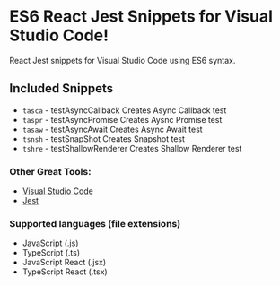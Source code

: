 # ES6 React Jest Snippets for Visual Studio Code!
React Jest snippets for Visual Studio Code using ES6 syntax. 

## Included Snippets
- `tasca` - testAsyncCallback Creates Async Callback test
- `taspr` - testAsyncPromise Creates Aysnc Promise test
- `tasaw` - testAsyncAwait Creates Async Await test
- `tsnsh` - testSnapShot Creates Snapshot test
- `tshre` - testShallowRenderer Creates Shallow Renderer test

### Other Great Tools:
* [Visual Studio Code](http://code.visualstudio.com/)
* [Jest](https://facebook.github.io/jest/)

### Supported languages (file extensions)
* JavaScript (.js)
* TypeScript (.ts)
* JavaScript React (.jsx)
* TypeScript React (.tsx)

